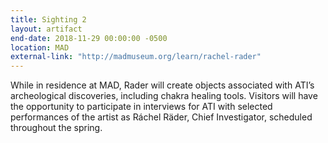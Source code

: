 ```yaml
---
title: Sighting 2
layout: artifact
end-date: 2018-11-29 00:00:00 -0500
location: MAD
external-link: "http://madmuseum.org/learn/rachel-rader"
---
```


While in residence at MAD, Rader will create objects associated with ATI’s archeological discoveries, including chakra healing tools. Visitors will have the opportunity to participate in interviews for ATI with selected performances of the artist as Ráchel Räder, Chief Investigator, scheduled throughout the spring.
